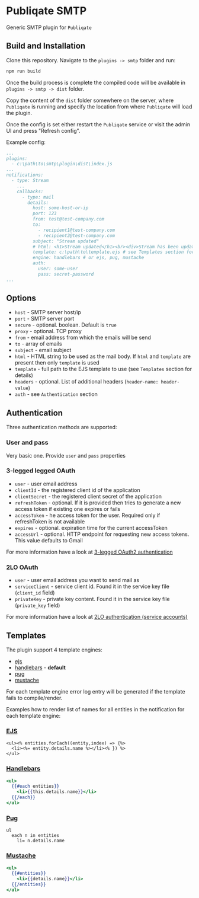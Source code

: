 # Publiqate SMTP

Generic SMTP plugin for `Publiqate`

## Build and Installation

Clone this repository. Navigate to the `plugins -> smtp` folder and run:

```bash
npm run build
```

Once the build process is complete the compiled code will be available in `plugins -> smtp -> dist` folder.

Copy the content of the `dist` folder somewhere on the server, where `Publiqate` is running and specify the location from where `Publiqate` will load the plugin.

Once the config is set either restart the `Publiqate` service or visit the admin UI and press "Refresh config".

Example config:

```yaml
...
plugins:
  - c:\path\to\smtp\plugin\dist\index.js
...
notifications:
  - type: Stream
    ...
    callbacks:
      - type: mail
        details:
          host: some-host-or-ip
          port: 123
          from: test@test-company.com
          to:
            - recipient1@test-company.com
            - recipient2@test-company.com
          subject: "Stream updated"
          # html: <h1>Stream updated</h1><br><div>Stream has been updated</div>
          template: c:\path\to\template.ejs # see Templates section for details
          engine: handlebars # or ejs, pug, mustache
          auth:
            user: some-user
            pass: secret-password
...
```

## Options

- `host` - SMTP server host/ip
- `port` - SMTP server port
- `secure` - optional. boolean. Default is `true`
- `proxy` - optional. TCP proxy
- `from` - email address from which the emails will be send
- `to` - array of emails
- `subject` - email subject
- `html` - HTML string to be used as the mail body. If `html` and `template` are present then only `template` is used
- `template` - full path to the EJS template to use (see `Templates` section for details)
- `headers` - optional. List of additional headers (`header-name: header-value`)
- `auth` - see `Authentication` section

## Authentication

Three authentication methods are supported:

### User and pass

Very basic one. Provide `user` and `pass` properties

### 3-legged legged OAuth

- `user` - user email address
- `clientId` - the registered client id of the application
- `clientSecret` - the registered client secret of the application
- `refreshToken` - optional. If it is provided then tries to generate a new access token if existing one expires or fails
- `accessToken` - he access token for the user. Required only if refreshToken is not available
- `expires` - optional. expiration time for the current accessToken
- `accessUrl` - optional. HTTP endpoint for requesting new access tokens. This value defaults to Gmail

For more information have a look at [3-legged OAuth2 authentication](https://www.nodemailer.com/smtp/oauth2/#oauth-3lo)

### 2LO OAuth

- `user` - user email address you want to send mail as
- `serviceClient` - service client id. Found it in the service key file (`client_id` field)
- `privateKey` - private key content. Found it in the service key file (`private_key` field)

For more information have a look at [2LO authentication (service accounts)](https://www.nodemailer.com/smtp/oauth2/#oauth-2lo)

## Templates

The plugin support 4 template engines:

- [ejs](https://ejs.co/)
- [handlebars](https://handlebarsjs.com/guide/) - **default**
- [pug](https://pugjs.org/api/getting-started.html)
- [mustache](https://github.com/janl/mustache.js)

For each template engine error log entry will be generated if the template fails to compile/render.

Examples how to render list of names for all entities in the notification for each template engine:

### [EJS](https://ejs.co/)

```ejs
<ul><% entities.forEach((entity,index) => {%>
  <li><%= entity.details.name %></li><% }) %>
</ul>
```

### [Handlebars](https://handlebarsjs.com/guide/)

```handlebars
<ul>
  {{#each entities}}
    <li>{{this.details.name}}</li>
  {{/each}}
</ul>
```

### [Pug](https://pugjs.org/api/getting-started.html)

```pug
ul
  each n in entities
    li= n.details.name
```

### [Mustache](https://github.com/janl/mustache.js)

```mustache
<ul>
  {{#entities}}
    <li>{{details.name}}</li>
  {{/entities}}
</ul>
```
